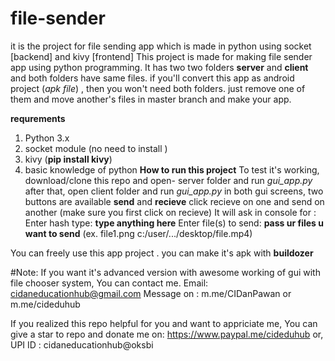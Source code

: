 # file-sender
it is the project for file sending app which is made in python using socket [backend] and kivy [frontend]
This project is made for making file sender app using python programming.
It has two two folders **server** and **client** and both folders have same files.
if you'll convert this app as android project (*apk file*) , then you won't need both folders.
just remove one of them and move another's files in master branch and make your app.

**requrements**
1. Python 3.x
2. socket module (no need to install )
3. kivy (**pip install kivy**)
4. basic knowledge of python
**How to run this project**
To test it's working, download/clone this repo and open-
server folder and run *gui_app.py*
after that, open client folder and run *gui_app.py*
in both gui screens, two buttons are available **send** and **recieve**
click recieve on one and send on another (make sure you first click on recieve)
It will ask in console for :
Enter hash type: **type anything here**
Enter file(s) to send: **pass ur files u want to send** (ex. file1.png c:/user/.../desktop/file.mp4)

You can freely use this app project .
you can make it's apk with **buildozer**

#Note: 
If you want it's advanced version with awesome working of gui with file chooser system, You can contact me.
Email: cidaneducationhub@gmail.com
Message on : m.me/CIDanPawan    or m.me/cideduhub

If you realized this repo helpful for you and want to appriciate me,
You can give a star to repo and donate me on:
https://www.paypal.me/cideduhub
or, UPI ID : cidaneducationhub@oksbi
